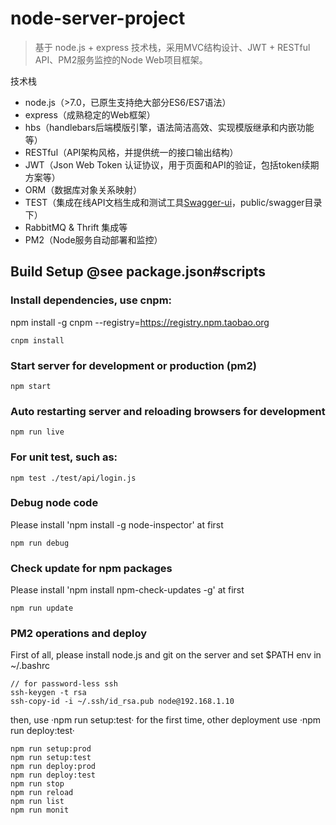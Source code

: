 # node-server-project
> 基于 node.js + express 技术栈，采用MVC结构设计、JWT + RESTful API、PM2服务监控的Node Web项目框架。

技术栈

- node.js（>7.0，已原生支持绝大部分ES6/ES7语法）
- express（成熟稳定的Web框架）
- hbs（handlebars后端模版引擎，语法简洁高效、实现模版继承和内嵌功能等）
- RESTful（API架构风格，并提供统一的接口输出结构）
- JWT（Json Web Token 认证协议，用于页面和API的验证，包括token续期方案等）
- ORM（数据库对象关系映射）
- TEST（集成在线API文档生成和测试工具[Swagger-ui](https://github.com/swagger-api/swagger-ui)，public/swagger目录下）
- RabbitMQ & Thrift 集成等
- PM2（Node服务自动部署和监控）


## Build Setup  @see package.json#scripts

### Install dependencies, use cnpm:
npm install -g cnpm --registry=https://registry.npm.taobao.org
```
cnpm install
```

### Start server for development or production (pm2)

```
npm start
```

### Auto restarting server and reloading browsers for development

```
npm run live
```

### For unit test, such as:

```
npm test ./test/api/login.js
```

### Debug node code

Please install 'npm install -g node-inspector' at first

```
npm run debug
```

### Check update for npm packages

Please install 'npm install npm-check-updates -g' at first

```
npm run update
```

### PM2 operations and deploy

First of all, please install node.js and git on the server and set $PATH env in ~/.bashrc
```
// for password-less ssh
ssh-keygen -t rsa
ssh-copy-id -i ~/.ssh/id_rsa.pub node@192.168.1.10
```
then, use ·npm run setup:test· for the first time, other deployment use ·npm run deploy:test·
```
npm run setup:prod
npm run setup:test
npm run deploy:prod
npm run deploy:test
npm run stop
npm run reload
npm run list
npm run monit
```
